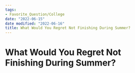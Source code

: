 ```yaml
---
tags:
- Favorite_Question/College
date: "2022-06-15"
date modified: "2022-06-16"
title: What Would You Regret Not Finishing During Summer?
---
```


# What Would You Regret Not Finishing During Summer?
